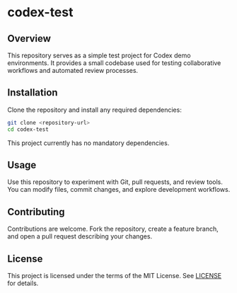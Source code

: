 # codex-test

## Overview

This repository serves as a simple test project for Codex demo environments. It provides a small codebase used for testing collaborative workflows and automated review processes.

## Installation

Clone the repository and install any required dependencies:

```bash
git clone <repository-url>
cd codex-test
```

This project currently has no mandatory dependencies.

## Usage

Use this repository to experiment with Git, pull requests, and review tools. You can modify files, commit changes, and explore development workflows.

## Contributing

Contributions are welcome. Fork the repository, create a feature branch, and open a pull request describing your changes.

## License

This project is licensed under the terms of the MIT License. See [LICENSE](LICENSE) for details.
